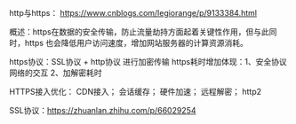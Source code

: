 http与https： https://www.cnblogs.com/legiorange/p/9133384.html

概述：https在数据的安全传输，防止流量劫持方面起着关键性作用，但与此同时，https
也会降低用户访问速度，增加网站服务器的计算资源消耗。

https协议：SSL协议 + http协议 进行加密传输
https耗时增加体现：1、安全协议网络的交互   2、加解密耗时

HTTPS接入优化：
CDN接入；
会话缓存；
硬件加速；
远程解密；
http2


SSL协议：https://zhuanlan.zhihu.com/p/66029254